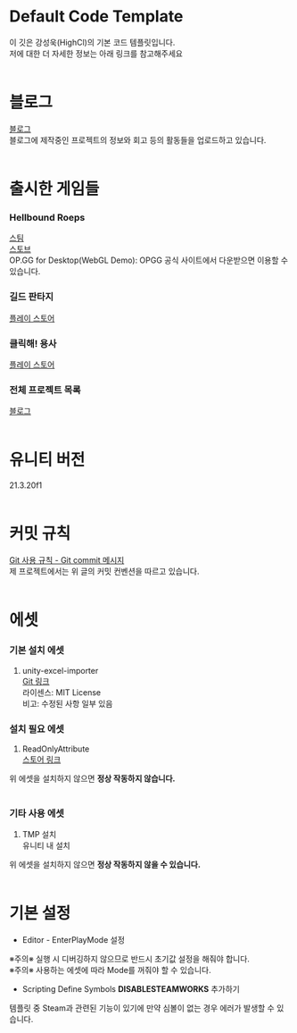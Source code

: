 
# Default Code Template
이 깃은 강성욱(HighCl)의 기본 코드 템플릿입니다.<br>
저에 대한 더 자세한 정보는 아래 링크를 참고해주세요<br>
<br>
# 블로그
[블로그](https://blog.naver.com/fdsa1469/221353170686)<br>
블로그에 제작중인 프로젝트의 정보와 회고 등의 활동들을 업로드하고 있습니다.<br>
<br>
# 출시한 게임들
### Hellbound Roeps
[스팀](https://store.steampowered.com/app/2591090/Hellbound_Ropes/)<br>
[스토브](https://store.onstove.com/ko/games/2657)<br>
OP.GG for Desktop(WebGL Demo): OPGG 공식 사이트에서 다운받으면 이용할 수 있습니다.<br>

### 길드 판타지
[플레이 스토어](https://play.google.com/store/apps/details?id=com.GameCell.GuildFantasy)<br>

### 클릭해! 용사
[플레이 스토어](https://play.google.com/store/apps/details?id=com.jaarts.clickerhero)<br>

### 전체 프로젝트 목록
[블로그](https://blog.naver.com/fdsa1469/223041499127)<br>
<br>

# 유니티 버전
21.3.20f1<br>
<br>
# 커밋 규칙
[Git 사용 규칙 - Git commit 메시지](https://tttsss77.tistory.com/58)<br>
제 프로젝트에서는 위 글의 커밋 컨벤션을 따르고 있습니다.<br>
<br>
# 에셋
### 기본 설치 에셋
1. unity-excel-importer<br>
[Git 링크](https://github.com/mikito/unity-excel-importer)<br>
라이센스: MIT License<br>
비고: 수정된 사항 일부 있음<br>

### 설치 필요 에셋
1. ReadOnlyAttribute<br>
[스토어 링크](https://assetstore.unity.com/packages/tools/gui/readonly-attribute-134710)<br>

위 에셋을 설치하지 않으면 <b>정상 작동하지 않습니다.</b><br>
<br>

### 기타 사용 에셋
1. TMP 설치<br>
유니티 내 설치<br>

위 에셋을 설치하지 않으면 <b>정상 작동하지 않을 수 있습니다.</b><br>
<br>

# 기본 설정
- Editor - EnterPlayMode 설정<br>

※주의※ 실행 시 디버깅하지 않으므로 반드시 초기값 설정을 해줘야 합니다.<br>
※주의※ 사용하는 에셋에 따라 Mode를 꺼줘야 할 수 있습니다.

- Scripting Define Symbols <b>DISABLESTEAMWORKS</b> 추가하기<br>

템플릿 중 Steam과 관련된 기능이 있기에 만약 심볼이 없는 경우 에러가 발생할 수 있습니다.<br>
<br>
